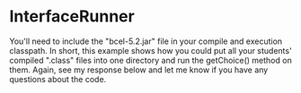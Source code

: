 InterfaceRunner
===============
You'll need to include the "bcel-5.2.jar" file in your compile and execution classpath.  In short, this example shows how you could put all your students' compiled ".class" files into one directory and run the getChoice() method on them.  Again, see my response below and let me know if you have any questions about the code.
